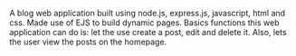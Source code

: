 A blog web application built using node.js, express.js, javascript, html and css. Made use of EJS to build dynamic pages. Basics functions this web application can do is: let the use create a post, edit and delete it. Also, lets the user view the posts on the homepage.
